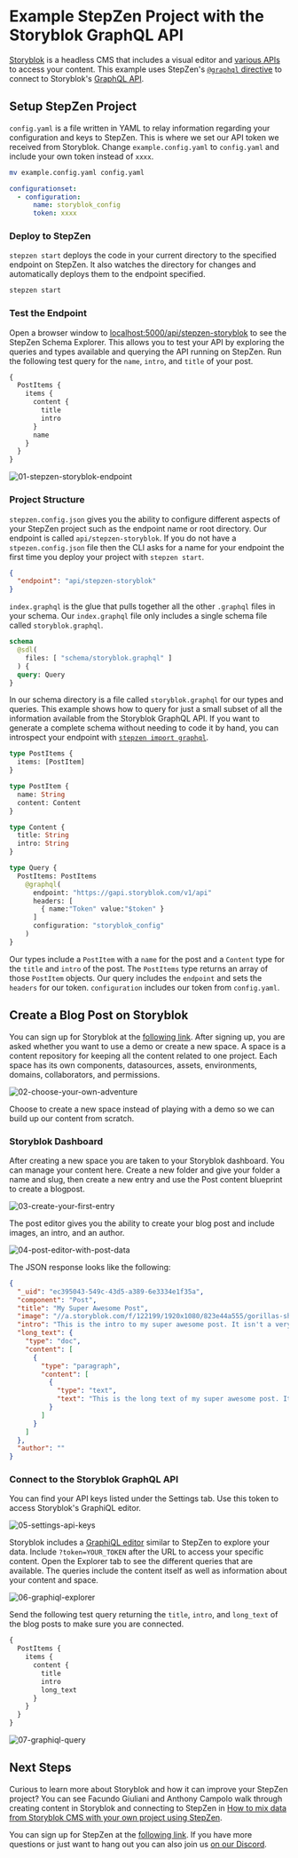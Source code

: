 # Example StepZen Project with the Storyblok GraphQL API

[Storyblok](https://www.storyblok.com/home) is a headless CMS that includes a visual editor and [various APIs](https://www.storyblok.com/docs/api) to access your content. This example uses StepZen's [`@graphql` directive](https://stepzen.com/docs/connecting-backends/how-to-connect-a-graphql-api) to connect to Storyblok's [GraphQL API](https://www.storyblok.com/docs/graphql-api).

## Setup StepZen Project

`config.yaml` is a file written in YAML to relay information regarding your configuration and keys to StepZen. This is where we set our API token we received from Storyblok. Change `example.config.yaml` to `config.yaml` and include your own token instead of `xxxx`.

```bash
mv example.config.yaml config.yaml
```

```yaml
configurationset:
  - configuration:
      name: storyblok_config
      token: xxxx
```

### Deploy to StepZen

`stepzen start` deploys the code in your current directory to the specified endpoint on StepZen. It also watches the directory for changes and automatically deploys them to the endpoint specified.

```bash
stepzen start
```

### Test the Endpoint

Open a browser window to [localhost:5000/api/stepzen-storyblok](https://localhost:5000/api/stepzen-storyblok) to see the StepZen Schema Explorer. This allows you to test your API by exploring the queries and types available and querying the API running on StepZen. Run the following test query for the `name`, `intro`, and `title` of your post.

```graphql
{
  PostItems {
    items {
      content {
        title
        intro
      }
      name
    }
  }
}
```

![01-stepzen-storyblok-endpoint](https://dev-to-uploads.s3.amazonaws.com/uploads/articles/dfctgok3xzbkhccvenxk.png)

### Project Structure

`stepzen.config.json` gives you the ability to configure different aspects of your StepZen project such as the endpoint name or root directory. Our endpoint is called `api/stepzen-storyblok`. If you do not have a `stpezen.config.json` file then the CLI asks for a name for your endpoint the first time you deploy your project with `stepzen start`.

```json
{
  "endpoint": "api/stepzen-storyblok"
}
```

`index.graphql` is the glue that pulls together all the other `.graphql` files in your schema. Our `index.graphql` file only includes a single schema file called `storyblok.graphql`.

```graphql
schema
  @sdl(
    files: [ "schema/storyblok.graphql" ]
  ) {
  query: Query
}
```

In our schema directory is a file called `storyblok.graphql` for our types and queries. This example shows how to query for just a small subset of all the information available from the Storyblok GraphQL API. If you want to generate a complete schema without needing to code it by hand, you can introspect your endpoint with [`stepzen import graphql`](https://stepzen.com/docs/connecting-backends/graphql-introspection).

```graphql
type PostItems {
  items: [PostItem]
}

type PostItem {
  name: String
  content: Content
}

type Content {
  title: String
  intro: String
}

type Query {
  PostItems: PostItems
    @graphql(
      endpoint: "https://gapi.storyblok.com/v1/api"
      headers: [
        { name:"Token" value:"$token" }
      ]
      configuration: "storyblok_config"
    )
}
```

Our types include a `PostItem` with a `name` for the post and a `Content` type for the `title` and `intro` of the post. The `PostItems` type returns an array of those `PostItem` objects. Our query includes the `endpoint` and sets the `headers` for our token. `configuration` includes our token from `config.yaml`.

## Create a Blog Post on Storyblok

You can sign up for Storyblok at the [following link](https://app.storyblok.com/#!/signup). After signing up, you are asked whether you want to use a demo or create a new space. A space is a content repository for keeping all the content related to one project. Each space has its own components, datasources, assets, environments, domains, collaborators, and permissions.

![02-choose-your-own-adventure](https://dev-to-uploads.s3.amazonaws.com/uploads/articles/wnbcfftvuwtkfpvj62fs.png)

Choose to create a new space instead of playing with a demo so we can build up our content from scratch.

### Storyblok Dashboard

After creating a new space you are taken to your Storyblok dashboard. You can manage your content here. Create a new folder and give your folder a name and slug, then create a new entry and use the Post content blueprint to create a blogpost.

![03-create-your-first-entry](https://dev-to-uploads.s3.amazonaws.com/uploads/articles/0qsb83sjey4ijpog0quk.png)

The post editor gives you the ability to create your blog post and include images, an intro, and an author.

![04-post-editor-with-post-data](https://dev-to-uploads.s3.amazonaws.com/uploads/articles/cnr0mbx5g7295lglzcma.png)

The JSON response looks like the following:

```json
{
  "_uid": "ec395043-549c-43d5-a389-6e3334e1f35a",
  "component": "Post",
  "title": "My Super Awesome Post",
  "image": "//a.storyblok.com/f/122199/1920x1080/823e44a555/gorillas-shark-explosion-high-five-wallpaper.jpeg",
  "intro": "This is the intro to my super awesome post. It isn't a very long intro.",
  "long_text": {
    "type": "doc",
    "content": [
      {
        "type": "paragraph",
        "content": [
          {
            "type": "text",
            "text": "This is the long text of my super awesome post. It is slightly longer than the intro."
          }
        ]
      }
    ]
  },
  "author": ""
}
```

### Connect to the Storyblok GraphQL API

You can find your API keys listed under the Settings tab. Use this token to access Storyblok's GraphiQL editor.

![05-settings-api-keys](https://dev-to-uploads.s3.amazonaws.com/uploads/articles/5apxi6yqm01rcjktl10z.png)

Storyblok includes a [GraphiQL editor](https://gapi-browser.storyblok.com/) similar to StepZen to explore your data. Include `?token=YOUR_TOKEN` after the URL to access your specific content. Open the Explorer tab to see the different queries that are available. The queries include the content itself as well as information about your content and space.

![06-graphiql-explorer](https://dev-to-uploads.s3.amazonaws.com/uploads/articles/2p7py4pjlflb2q1jfkn7.png)

Send the following test query returning the `title`, `intro`, and `long_text` of the blog posts to make sure you are connected.

```graphql
{
  PostItems {
    items {
      content {
        title
        intro
        long_text
      }
    }
  }
}
```

![07-graphiql-query](https://dev-to-uploads.s3.amazonaws.com/uploads/articles/3q56dms0a4nty4fk5qqz.png)

## Next Steps

Curious to learn more about Storyblok and how it can improve your StepZen project? You can see Facundo Giuliani and Anthony Campolo walk through creating content in Storyblok and connecting to StepZen in [How to mix data from Storyblok CMS with your own project using StepZen](https://www.youtube.com/watch?v=gDxYEUIzRMQ).

You can sign up for StepZen at the [following link](https://stepzen.com/signup). If you have more questions or just want to hang out you can also join us [on our Discord](https://discord.gg/T2st3mCp).
